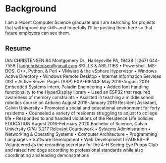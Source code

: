 # Background

  I am a recent Computer Science graduate and I am searching for projects that will improve my skills and hopefully I'll be posting them here so that future employers can see them.

## Resume

IAN CHRISTENSEN
84 Montgomery Dr., Harleysville PA, 19438 | (267) 644-7558 | iangchristensen@gmail.com
SKILLS & ABILITIES
•	Powershell, MS-DOS, C++, Python, & Perl
•	VMware & the vSphere Hypervisor
•	Windows Active Directory	•	Windows Remote Desktop
•	Internet Information Services (IIS)
•	Active Server Pages (ASP)
EXPERIENCE
May 2019-August 2019	Embedded Systems Intern,  Paladin Engineering
•	Added font handling functionality to the HyperDisplay library
•	Used an ESP32 that required awareness of memory constraints
•	Assisted in teaching a middle school robotics course on Arduino
August 2018-January 2019	Resident Assistant,  Calvin University
•	Promoted a social and educational environment for forty residents
•	Counseled a variety of residents struggling to adjust to college life
•	Responded to and handled violations of the Residence Life policies
EDUCATION
August 2016-February 2020	Bachelor of Science, Calvin University
GPA: 3.217
Relevant Coursework
•	Systems Administration
•	Networking & Operating Systems
•	Computer Architecture	•	Programming Languages
•	Software Development
•	Web Development
LEADERSHIP
Volunteered as the recording secretary for the 4-H Seeing Eye Puppy Club and raised two dogs according to professional standards while also coordinating and leading demonstrations
